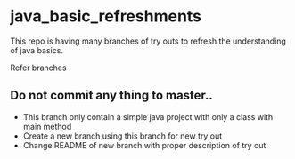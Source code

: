 # java_basic_refreshments
This repo is having many branches of try outs to refresh the understanding of java basics.

Refer branches
## Do not commit any thing to master..
- This branch only contain a simple java project with only a class with main method
- Create a new branch using this branch for new try out
- Change README of new branch with proper description of try out
 
